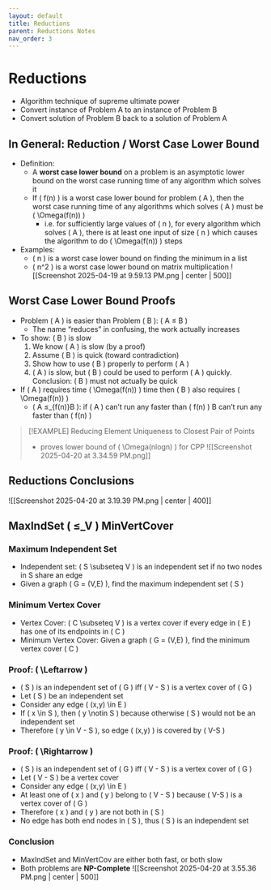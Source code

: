 ```yaml
---
layout: default
title: Reductions
parent: Reductions Notes
nav_order: 3
---
```

# Reductions
- Algorithm technique of supreme ultimate power
- Convert instance of Problem A to an instance of Problem B
- Convert solution of Problem B back to a solution of Problem A

## In General: Reduction / Worst Case Lower Bound
- Definition:
	- A **worst case lower bound** on a problem is an asymptotic lower bound on the worst case running time of any algorithm which solves it
	- If \( f(n) \) is a worst case lower bound for problem \( A \), then the worst case running time of any algorithms which solves \( A \) must be \( \Omega(f(n)) \)
		- i.e. for sufficiently large values of \( n \), for every algorithm which solves \( A \), there is at least one input of size \( n \) which causes the algorithm to do \( \Omega(f(n)) \) steps
- Examples:
	- \( n \) is a worst case lower bound on finding the minimum in a list
	- \( n^2 \) is a worst case lower bound on matrix multiplication
![[Screenshot 2025-04-19 at 9.59.13 PM.png | center | 500]]

## Worst Case Lower Bound Proofs
- Problem \( A \) is easier than Problem \( B \): \( A ≤ B \)
	- The name “reduces” in confusing, the work actually increases
- To show: \( B \) is slow
	1. We know \( A \) is slow (by a proof)
	2. Assume \( B \) is quick (toward contradiction)
	3. Show how to use \( B \) properly to perform \( A \)
	4. \( A \) is slow, but \( B \) could be used to perform \( A \) quickly. Conclusion: \( B \) must not actually be quick
- If \( A \) requires time \( \Omega(f(n)) \) time then \( B \) also requires \( \Omega(f(n)) \)
	- \( A ≤_{f(n)}B \): if \( A \) can’t run any faster than \( f(n) \) B can’t run any faster than \( f(n) \)

> [!EXAMPLE] Reducing Element Uniqueness to Closest Pair of Points
> - proves lower bound of \( \Omega(nlogn) \) for CPP
> ![[Screenshot 2025-04-20 at 3.34.59 PM.png]]

## Reductions Conclusions
![[Screenshot 2025-04-20 at 3.19.39 PM.png | center | 400]]

## MaxIndSet \( ≤_V \) MinVertCover

### Maximum Independent Set
- Independent set: \( S \subseteq V \) is an independent set if no two nodes in S share an edge
- Given a graph \( G = (V,E) \), find the maximum independent set \( S \)

### Minimum Vertex Cover
- Vertex Cover: \( C \subseteq V \) is a vertex cover if every edge in \( E \) has one of its endpoints in \( C \)
- Minimum Vertex Cover: Given a graph \( G = (V,E) \), find the minimum vertex cover \( C \)

### Proof: \( \Leftarrow \)
- \( S \) is an independent set of \( G \) iff \( V - S \) is a vertex cover of \( G \)
- Let \( S \) be an independent set
- Consider any edge \( (x,y) \in E \)
- If \( x \in S \), then \( y \notin S \) because otherwise \( S \) would not be an independent set
- Therefore \( y \in V - S \), so edge \( (x,y) \) is covered by \( V-S \)

### Proof: \( \Rightarrow \)
- \( S \) is an independent set of \( G \) iff \( V - S \) is a vertex cover of \( G \)
- Let \( V - S \) be a vertex cover
- Consider any edge \( (x,y) \in E \)
- At least one of \( x \) and \( y \) belong to \( V - S \) because \( V-S \) is a vertex cover of \( G \)
- Therefore \( x \) and \( y \) are not both in \( S \)
- No edge has both end nodes in \( S \), thus \( S \) is an independent set

### Conclusion
- MaxIndSet and MinVertCov are either both fast, or both slow
- Both problems are **NP-Complete**
![[Screenshot 2025-04-20 at 3.55.36 PM.png | center | 500]]